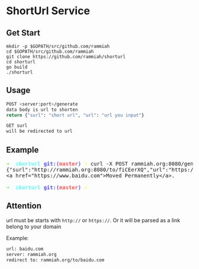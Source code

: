 # ShortUrl Service

## Get Start

```shell
mkdir -p $GOPATH/src/github.com/rammiah
cd $GOPATH/src/github.com/rammiah
git clone https://github.com/rammiah/shorturl
cd shorturl
go build
./shorturl
```

## Usage

```bash
POST <server:port>/generate
data body is url to shorten
return {"surl": "short url", "url": "url you input"}

GET surl
will be redirected to url
```

## Example


<pre><font color="#55FF55"><b>➜  </b></font><font color="#55FFFF"><b>shorturl</b></font> <font color="#5555FF"><b>git:(</b></font><font color="#FF5555"><b>master</b></font><font color="#5555FF"><b>) </b></font><font color="#FFFF55"><b>✗</b></font> curl -X POST rammiah.org:8080/generate -d &quot;https://www.baidu.com&quot;
{&quot;surl&quot;:&quot;http://rammiah.org:8080/to/fiCEerXQ&quot;,&quot;url&quot;:&quot;https://www.baidu.com&quot;}<span style="background-color:#D3DAE3"><font color="#404552"><b>%</b></font></span>                                                                            <font color="#55FF55"><b>➜  </b></font><font color="#55FFFF"><b>shorturl</b></font> <font color="#5555FF"><b>git:(</b></font><font color="#FF5555"><b>master</b></font><font color="#5555FF"><b>) </b></font><font color="#FFFF55"><b>✗</b></font> curl http://rammiah.org:8080/to/fiCEerXQ
&lt;a href=&quot;https://www.baidu.com&quot;&gt;Moved Permanently&lt;/a&gt;.

<font color="#55FF55"><b>➜  </b></font><font color="#55FFFF"><b>shorturl</b></font> <font color="#5555FF"><b>git:(</b></font><font color="#FF5555"><b>master</b></font><font color="#5555FF"><b>) </b></font><font color="#FFFF55"><b>✗</b></font> 
</pre>
## Attention
url must be starts with `http://` or `https://`. Or it will be parsed as a link belong to your domain

Example:
```bash
url: baidu.com
server: rammiah.org
redirect to: rammiah.org/to/baidu.com
```